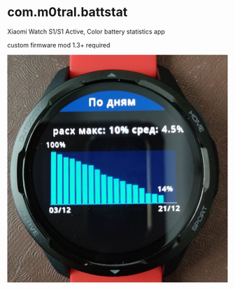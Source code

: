 # com.m0tral.battstat

Xiaomi Watch S1/S1 Active, Color battery statistics app

custom firmware mod 1.3+ required

<img src="preview.png"/>
